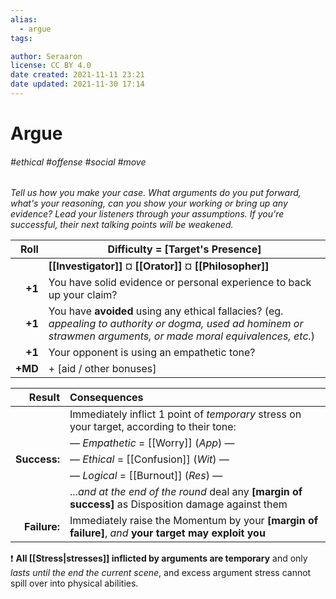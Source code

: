 ```yaml
---
alias:
  - argue
tags:

author: Seraaron
license: CC BY 4.0
date created: 2021-11-11 23:21
date updated: 2021-11-30 17:14
---
```


# Argue

###### #ethical #offense #social #move

_Tell us how you make your case. What arguments do you put forward, what's your reasoning, can you show your working or bring up any evidence? Lead your listeners through your assumptions. If you're successful, their next talking points will be weakened._

|    Roll | Difficulty = [Target's Presence]                                                                                                                                   |
| ------: | ------------------------------------------------------------------------------------------------------------------------------------------------------------------ |
|         | **[[Investigator]]** ¤ **[[Orator]]** ¤ **[[Philosopher]]**                                                                                                        |
|  **+1** | You have solid evidence or personal experience to back up your claim?                                                                                              |
|  **+1** | You have **avoided** using any ethical fallacies? (eg. _appealing to authority or dogma, used ad hominem or strawmen arguments, or made moral equivalences, etc._) |
|  **+1** | Your opponent is using an empathetic tone?                                                                                                                         |
| **+MD** | + [aid / other bonuses]                                                                                                                                            |

|       Result | Consequences                                                                                          |
| -----------: | :---------------------------------------------------------------------------------------------------- |
|              | Immediately inflict 1 point of _temporary_ stress on your target, according to their tone:            |
|              | — _Empathetic_ = [[Worry]] (_App_) —                                                                  |
| **Success:** | — _Ethical_ = [[Confusion]] (_Wit_) —                                                                 |
|              | — _Logical_ = [[Burnout]] (_Res_) —                                                                   |
|              | ..._and at the end of the round_ deal any **[margin of success]** as Disposition damage against them  |
| **Failure:** | Immediately raise the Momentum by your **[margin of failure]**, _and_ **your target may exploit you** |

❗ **All [[Stress|stresses]] inflicted by arguments are temporary** and only _lasts until the end the current scene_, and excess argument stress cannot spill over into physical abilities.
